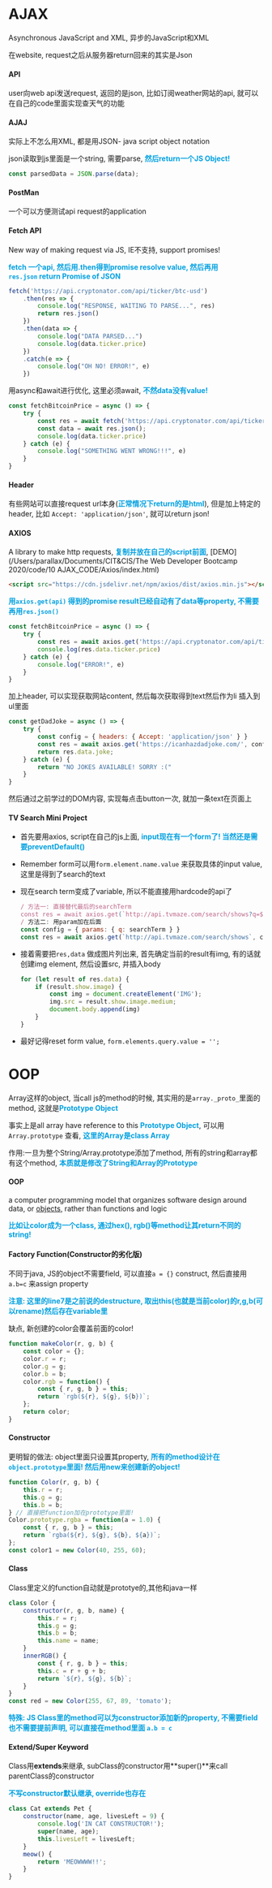 # AJAX

Asynchronous JavaScript and XML, 异步的JavaScript和XML

在website, request之后从服务器return回来的其实是Json

#### API

user向web api发送request, 返回的是json, 比如订阅weather网站的api, 就可以在自己的code里面实现查天气的功能

#### AJAJ

实际上不怎么用XML, 都是用JSON- java script object notation

json读取到js里面是一个string, 需要parse, <font color = grape>**然后return一个JS Object!**</font> 

```javascript
const parsedData = JSON.parse(data);
```

#### PostMan

一个可以方便测试api request的application

#### Fetch API

New way of making request via JS, IE不支持, support promises!

<font color = grape>**fetch 一个api, 然后用.then得到promise resolve value, 然后再用`res.json` return Promise of JSON**</font> 

```javascript
fetch('https://api.cryptonator.com/api/ticker/btc-usd')
    .then(res => {
        console.log("RESPONSE, WAITING TO PARSE...", res)
        return res.json()
    })
    .then(data => {
        console.log("DATA PARSED...")
        console.log(data.ticker.price)
    })
    .catch(e => {
        console.log("OH NO! ERROR!", e)
    })
```

用async和await进行优化, 这里必须await, <font color = grape>**不然data没有value!**</font>

```javascript
const fetchBitcoinPrice = async () => {
    try {
        const res = await fetch('https://api.cryptonator.com/api/ticker/btc-usd');
        const data = await res.json();
        console.log(data.ticker.price)
    } catch (e) {
        console.log("SOMETHING WENT WRONG!!!", e)
    }
}
```

#### Header

有些网站可以直接request url本身(<font color = grape>**正常情况下return的是html**</font>), 但是加上特定的header, 比如 `Accept: 'application/json'`, 就可以return json!

#### AXIOS

A library to make http requests, <font color = grape>**复制并放在自己的script前面**</font>, [DEMO](/Users/parallax/Documents/CIT&CIS/The Web Developer Bootcamp 2020/code/10 AJAX_CODE/Axios/index.html)

```html
<script src="https://cdn.jsdelivr.net/npm/axios/dist/axios.min.js"></script>
```

<font color = grape>**用`axios.get(api)` 得到的promise result已经自动有了data等property, 不需要再用`res.json()`**</font>

```javascript
const fetchBitcoinPrice = async () => {
    try {
        const res = await axios.get('https://api.cryptonator.com/api/ticker/btc-usd')
        console.log(res.data.ticker.price)
    } catch (e) {
        console.log("ERROR!", e)
    }
}
```

加上header, 可以实现获取网站content, 然后每次获取得到text然后作为li 插入到ul里面

```javascript
const getDadJoke = async () => {
    try {
        const config = { headers: { Accept: 'application/json' } }
        const res = await axios.get('https://icanhazdadjoke.com/', config)
        return res.data.joke;
    } catch (e) {
        return "NO JOKES AVAILABLE! SORRY :("
    }
}
```

然后通过之前学过的DOM内容, 实现每点击button一次, 就加一条text在页面上

#### TV Search Mini Project

+ 首先要用axios, script在自己的js上面, <font color = grape>**input现在有一个form了! 当然还是需要preventDefault()**</font>

+ Remember form可以用`form.element.name.value` 来获取具体的input value, 这里是得到了search的text

+ 现在search term变成了variable, 所以不能直接用hardcode的api了

  ```javascript
  / 方法一: 直接替代最后的searchTerm
  const res = await axios.get(`http://api.tvmaze.com/search/shows?q=${searchTerm}`);
  / 方法二: 用param加在后面
  const config = { params: { q: searchTerm } }
  const res = await axios.get(`http://api.tvmaze.com/search/shows`, config);
  ```

+ 接着需要把`res,data` 做成图片列出来, 首先确定当前的result有img, 有的话就创建img element, 然后设置src, 并插入body

  ```javascript
  for (let result of res.data) {
      if (result.show.image) {
          const img = document.createElement('IMG');
          img.src = result.show.image.medium;
          document.body.append(img)
      }
  }
  ```

+ 最好记得reset form value, `form.elements.query.value = '';`





# OOP

Array这样的object, 当call js的method的时候, 其实用的是`array._proto_`里面的method, 这就是<font color = grape>**Prototype Object**</font>

事实上是all array have reference to this <font color = grape>**Prototype Object**</font>, 可以用`Array.prototype` 查看, <font color = grape>**这里的Array是class Array**</font>

作用:一旦为整个String/Array.prototype添加了method, 所有的string和array都有这个method, <font color = grape>**本质就是修改了String和Array的Prototype**</font>

#### OOP

a computer programming model that organizes software design around data, or [objects](https://searchapparchitecture.techtarget.com/definition/object), rather than functions and logic

<font color = grape>**比如让color成为一个class, 通过hex(), rgb()等method让其return不同的string!**</font>

#### Factory Function(Constructor的劣化版)

不同于java, JS的object不需要field, 可以直接`a = {}` construct, 然后直接用`a.b=c` 来assign property

<font color = grape>**注意: 这里的line7是之前说的destructure, 取出this(也就是当前color)的r,g,b(可以rename)然后存在variable里**</font> 

缺点, 新创建的color会覆盖前面的color!

```javascript
function makeColor(r, g, b) {
    const color = {};
    color.r = r;
    color.g = g;
    color.b = b;
    color.rgb = function() {
        const { r, g, b } = this;
        return `rgb(${r}, ${g}, ${b})`;
    };
    return color;
}
```

####  Constructor

更明智的做法: object里面只设置其property, <font color = grape>**所有的method设计在`object.prototype`里面! 然后用new来创建新的object!**</font>

```javascript
function Color(r, g, b) {
	this.r = r;
	this.g = g;
	this.b = b;
} // 直接把function加在prototype里面!
Color.prototype.rgba = function(a = 1.0) {
	const { r, g, b } = this;
	return `rgba(${r}, ${g}, ${b}, ${a})`;
};
const color1 = new Color(40, 255, 60);
```

#### Class

Class里定义的function自动就是prototye的,其他和java一样

```javascript
class Color {
	constructor(r, g, b, name) {
		this.r = r;
		this.g = g;
		this.b = b;
		this.name = name;
	}
	innerRGB() {
		const { r, g, b } = this;
        this.c = r + g + b;
		return `${r}, ${g}, ${b}`;
	}
}
const red = new Color(255, 67, 89, 'tomato');
```

<font color = grape>**特殊: JS Class里的method可以为constructor添加新的property, 不需要field也不需要提前声明, 可以直接在method里面 `a.b = c`**</font> 

#### Extend/Super Keyword

Class用**extends**来继承, subClass的constructor用**super()**来call parentClass的constructor

<font color = grape>**不写constructor默认继承, override也存在**</font> 

```javascript
class Cat extends Pet {
    constructor(name, age, livesLeft = 9) {
        console.log('IN CAT CONSTRUCTOR!');
        super(name, age);
        this.livesLeft = livesLeft;
    }
    meow() {
        return 'MEOWWWW!!';
    }
}
```















